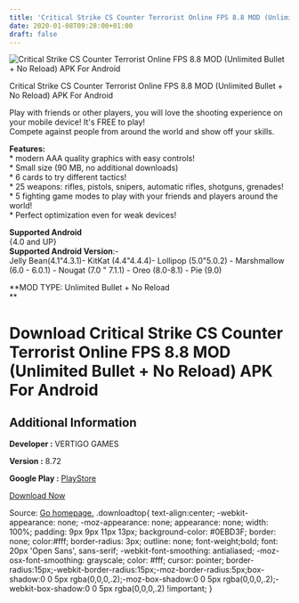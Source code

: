 ```yaml
---
title: 'Critical Strike CS Counter Terrorist Online FPS 8.8 MOD (Unlimited Bullet + No Reload) APK For Android'
date: 2020-01-08T09:28:00+01:00
draft: false
---
```


![Critical Strike CS Counter Terrorist Online FPS 8.8 MOD (Unlimited Bullet + No Reload) APK For Android](https://i2.wp.com/apkhome.net/wp-content/uploads/2020/01/Critical-Strike-CS-Counter-Terrorist-Online-FPS-8.8-MOD-Unlimited-Bullet-No-Reload.png "Critical Strike CS Counter Terrorist Online FPS 8.8 MOD (Unlimited Bullet + No Reload) APK For Android")

  

Critical Strike CS Counter Terrorist Online FPS 8.8 MOD (Unlimited Bullet + No Reload) APK For Android

Play with friends or other players, you will love the shooting experience on your mobile device! It's FREE to play!  
Compete against people from around the world and show off your skills.

**Features:**  
\* modern AAA quality graphics with easy controls!  
\* Small size (90 MB, no additional downloads)  
\* 6 cards to try different tactics!  
\* 25 weapons: rifles, pistols, snipers, automatic rifles, shotguns, grenades!  
\* 5 fighting game modes to play with your friends and players around the world!  
\* Perfect optimization even for weak devices!

**Supported Android**  
{4.0 and UP}  
**Supported Android Version**:-  
Jelly Bean(4.1"4.3.1)- KitKat (4.4"4.4.4)- Lollipop (5.0"5.0.2) - Marshmallow (6.0 - 6.0.1) - Nougat (7.0 " 7.1.1) - Oreo (8.0-8.1) - Pie (9.0)

**MOD TYPE: Unlimited Bullet + No Reload  
**

Download Critical Strike CS Counter Terrorist Online FPS 8.8 MOD (Unlimited Bullet + No Reload) APK For Android
===============================================================================================================

Additional Information
----------------------

**Developer :** VERTIGO GAMES

**Version :** 8.72

**Google Play :** [PlayStore](https://play.google.com/store/apps/details?id=com.critical.strike2)

  

[Download Now](https://store4app.co/post/critical-strike-cs-counter-terrorist-online-fps-8-8-mod-unlimited-bullet-no-reload-apk-for-android_1578470856)

  
Source: [Go homepage.](https://store4app.co/post/critical-strike-cs-counter-terrorist-online-fps-8-8-mod-unlimited-bullet-no-reload-apk-for-android_1578470856) .downloadtop{ text-align:center; -webkit-appearance: none; -moz-appearance: none; appearance: none; width: 100%; padding: 9px 9px 11px 13px; background-color: #0EBD3F; border: none; color:#fff; border-radius: 3px; outline: none; font-weight;bold; font: 20px 'Open Sans', sans-serif; -webkit-font-smoothing: antialiased; -moz-osx-font-smoothing: grayscale; color: #fff; cursor: pointer; border-radius:15px;-webkit-border-radius:15px;-moz-border-radius:5px;box-shadow:0 0 5px rgba(0,0,0,.2);-moz-box-shadow:0 0 5px rgba(0,0,0,.2);-webkit-box-shadow:0 0 5px rgba(0,0,0,.2) !important; }